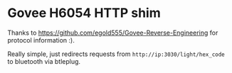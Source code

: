 # Govee H6054 HTTP shim

Thanks to https://github.com/egold555/Govee-Reverse-Engineering for protocol information :).

Really simple, just redirects requests from `http://ip:3030/light/hex_code` to bluetooth via btleplug.
